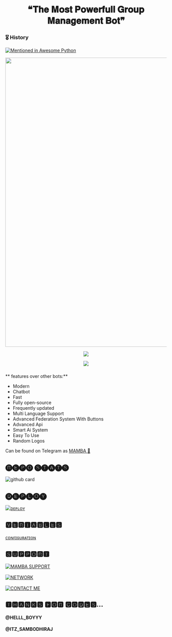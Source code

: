 <h1 align = "center"> ❝𝐓𝐡𝐞 𝐌𝐨𝐬𝐭 𝐏𝐨𝐰𝐞𝐫𝐟𝐮𝐥𝐥 𝐆𝐫𝐨𝐮𝐩 𝐌𝐚𝐧𝐚𝐠𝐞𝐦𝐞𝐧𝐭 𝐁𝐨𝐭❞ </h1>

### 🎖 History

[![Mentioned in Awesome Python](https://awesome.re/mentioned-badge.svg)](https://github.com/SUKHPAL443/MAMBA-X)

<p align = "center"><a herf = "https://t.me/MAMBAX_GBOT" alt = "MAMBA"><img src = "https://telegra.ph/file/54f8bedfdaca2954d2ed4.png" width = "900"></a></p>

<p align = "center">
<a href = "https://python.org">
<img src = "https://forthebadge.com/images/badges/made-with-python.svg">
</p>
</a>

<p align = "center">
<a href = "https://github.com/SUKHPAL443/MAMBA-X">
<img src = "https://forthebadge.com/images/badges/open-source.svg">
</p>
</a>

###
** features over other bots:**
- Modern
- Chatbot
- Fast
- Fully open-source
- Frequently updated
- Multi Language Support
- Advanced Federation System With Buttons
- Advanced Api
- Smart Ai System
- Easy To Use
- Random Logos

Can be found on Telegram as [MAMBA 💞](https://t.me/MAMBAX_GBOT)</br>


## 🅡🅔🅟🅞 🅢🅣🅐🅣🅢
![github card](https://github-readme-stats.vercel.app/api/pin/?username=&repo=MAMBA-X&theme=dark)

## 🅓🅔🅟🅛🅞🅨
[![ᴅᴇᴘʟᴏʏ](https://www.herokucdn.com/deploy/button.svg)](https://heroku.com/deploy?template=https://github.com/SUKHPAL443/MAMBA-X)


## 🆅🅴🆁🅸🅰🅱🅻🅴🆂
[ᴄᴏɴꜰɪɢᴜʀᴀᴛɪᴏɴ](https://github.com/SUKHPAL443/MAMBA-X/blob/master/Configuration)

## 🆂🆄🅿🅿🅾🆁🆃
[![MAMBA SUPPORT](https://img.shields.io/badge/MAMBA_X_SUPPORT-red?style=for-the-badge&logo=telegram)](https://t.me/MAMBA_X_SUPPORT)</br></br>
[![NETWORK](https://img.shields.io/badge/CYBER-EAGLE-NETWORK-red?style=for-the-badge&logo=telegram)](https://t.me/CYBER_EAGLE_NETWORK)</br></br>
[![CONTACT ME](https://img.shields.io/badge/Telegram-Contact%20Me-informational)](https://t.me/MAMBA_STAR)

## 🆃🅷🅰🅽🅺🆂 🅵🅾🆁 🅲🅾🅳🅴🆂...
#### @HELLL_BOYYY
#### @ITZ_SAMBODHIRAJ



